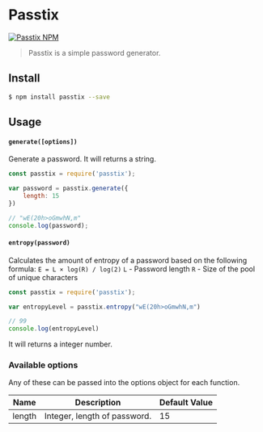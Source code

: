 # Passtix

[![Passtix NPM](https://nodei.co/npm/passtix.png?downloads=true&downloadRank=true)](http://npmjs.org/package/passtix)

> Passtix is a simple password generator.

## Install

```bash
$ npm install passtix --save
```

## Usage

#### `generate([options])`

Generate a password. It will returns a string.

```javascript
const passtix = require('passtix');

var password = passtix.generate({
	length: 15
})

// "wE(20h>oGmwhN,m"
console.log(password);
```

#### `entropy(password)`

Calculates the amount of entropy of a password based on the following formula:
`E = L × log(R) / log(2)`
`L` - Password length
`R` - Size of the pool of unique characters

```javascript
const passtix = require('passtix');

var entropyLevel = passtix.entropy("wE(20h>oGmwhN,m")

// 99
console.log(entropyLevel)
```
It will returns a integer number.

### Available options
Any of these can be passed into the options object for each function.

| Name                     | Description                                                           | Default Value |
|--------------------------|-----------------------------------------------------------------------|---------------|
| length                   | Integer, length of password.                                          | 15            |

